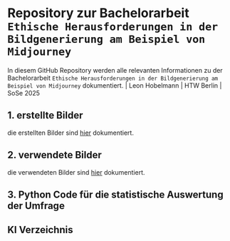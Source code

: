 # Repository zur Bachelorarbeit `Ethische Herausforderungen in der Bildgenerierung am Beispiel von Midjourney`

 In diesem GitHub Repository werden alle relevanten Informationen zu der Bachelorarbeit `Ethische Herausforderungen in der Bildgenerierung am Beispiel von Midjourney` dokumentiert.
| Leon Hobelmann | HTW Berlin | SoSe 2025
## 1. erstellte Bilder
die erstellten Bilder sind [hier](https://github.com/LeonHobelmann/bachelorarbeit/blob/main/erstelle_bilder.md) dokumentiert.

## 2. verwendete Bilder
die verwendeten Bilder sind [hier](https://github.com/LeonHobelmann/bachelorarbeit/blob/main/verwendete_bilder.md) dokumentiert.

## 3. Python Code für die statistische Auswertung der Umfrage

## KI Verzeichnis


